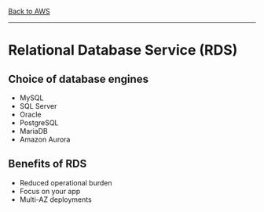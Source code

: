 [Back to AWS](../README.md)

---

# Relational Database Service (RDS)

## Choice of database engines
* MySQL
* SQL Server
* Oracle
* PostgreSQL
* MariaDB
* Amazon Aurora

## Benefits of RDS
* Reduced operational burden
* Focus on your app
* Multi-AZ deployments
